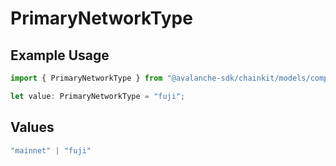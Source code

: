 # PrimaryNetworkType

## Example Usage

```typescript
import { PrimaryNetworkType } from "@avalanche-sdk/chainkit/models/components";

let value: PrimaryNetworkType = "fuji";
```

## Values

```typescript
"mainnet" | "fuji"
```